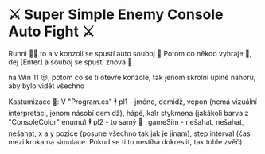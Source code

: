 # ⚔️ Super Simple Enemy Console Auto Fight ⚔️
Runni 🏃‍➡️ to a v konzoli se spustí auto souboj 🫡
Potom co někdo vyhraje 🥇, dej [Enter] a souboj se spustí znova 🔁

na Win 11 😒, potom co se ti otevře konzole, tak jenom skrolni uplně nahoru, aby bylo vidět všechno

Kastumizace 💅:
V "Program.cs"
🕴️ pl1 - jméno, demidž, vepon (nemá vizuální interpretaci, jenom násobí demidž), hápé, kalr stykmena (jakákoli barva z "ConsoleColor" enumu)
🕴️ pl2 - to samý
🤖 _gameSim - nešahat, nešahat, nešahat, x a y pozice (posune všechno tak jak je jinam), step interval (čas mezi krokama simulace. Pokud se ti to nestíhá dokreslit, tak tohle zvěč)
